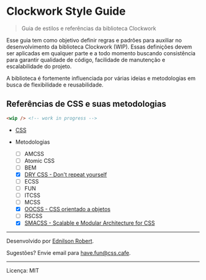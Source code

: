 # Clockwork Style Guide

> Guia de estilos e referências da biblioteca Clockwork

Esse guia tem como objetivo definir regras e padrões para auxiliar no desenvolvimento da biblioteca Clockwork (WIP). Essas definições devem ser aplicadas em qualquer parte e a todo momento buscando consistência para garantir qualidade de código, facilidade de manutenção e escalabilidade do projeto.

A biblioteca é fortemente influenciada por várias ideias e metodologias em busca de flexibilidade e reusabilidade.

## Referências de CSS e suas metodologias

```html
<wip /> <!-- work in progress -->
```

  - [CSS](references/css.md)
  - Metodologias

    - [ ] AMCSS
    - [ ] Atomic CSS
    - [ ] BEM
    - [x] [DRY CSS - Don't repeat yourself](references/_dry.md)
    - [ ] ECSS
    - [ ] FUN
    - [ ] ITCSS
    - [ ] MCSS
    - [x] [OOCSS - CSS orientado a objetos](references/_oocss.md)
    - [ ] RSCSS
    - [x] [SMACSS - Scalable e Modular Architecture for CSS](references/_smacss.md)
    <!-- - [ ] Functional CSS -->

---

Desenvolvido por [Ednilson Robert](https://ednilsonrobert.github.io/).

Sugestões? Envie email para <have.fun@css.cafe>.

---

Licença: MIT
